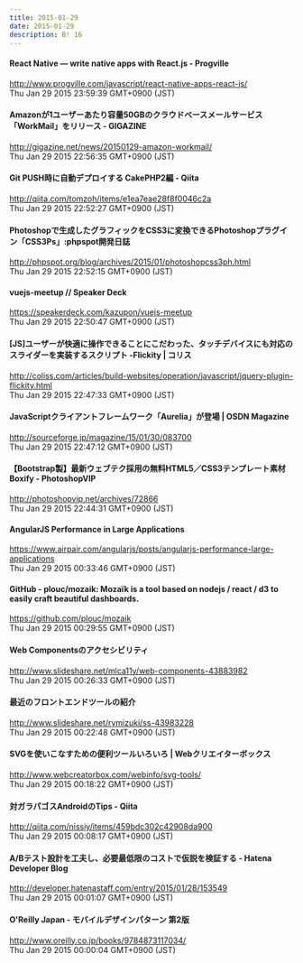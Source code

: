 ```yaml
---
title: 2015-01-29
date: 2015-01-29
description: B! 16
---
```


#### React Native — write native apps with React.js - Progville
http://www.progville.com/javascript/react-native-apps-react-js/<br>
Thu Jan 29 2015 23:59:39 GMT+0900 (JST)<br>


#### Amazonが1ユーザーあたり容量50GBのクラウドベースメールサービス「WorkMail」をリリース - GIGAZINE
http://gigazine.net/news/20150129-amazon-workmail/<br>
Thu Jan 29 2015 22:56:35 GMT+0900 (JST)<br>


#### Git PUSH時に自動デプロイする CakePHP2編 - Qiita
http://qiita.com/tomzoh/items/e1ea7eae28f8f0046c2a<br>
Thu Jan 29 2015 22:52:27 GMT+0900 (JST)<br>


#### Photoshopで生成したグラフィックをCSS3に変換できるPhotoshopプラグイン「CSS3Ps」:phpspot開発日誌
http://phpspot.org/blog/archives/2015/01/photoshopcss3ph.html<br>
Thu Jan 29 2015 22:52:15 GMT+0900 (JST)<br>


#### vuejs-meetup // Speaker Deck
https://speakerdeck.com/kazupon/vuejs-meetup<br>
Thu Jan 29 2015 22:50:47 GMT+0900 (JST)<br>


####   [JS]ユーザーが快適に操作できることにこだわった、タッチデバイスにも対応のスライダーを実装するスクリプト -Flickity | コリス
http://coliss.com/articles/build-websites/operation/javascript/jquery-plugin-flickity.html<br>
Thu Jan 29 2015 22:47:33 GMT+0900 (JST)<br>


#### JavaScriptクライアントフレームワーク「Aurelia」が登場 | OSDN Magazine
http://sourceforge.jp/magazine/15/01/30/083700<br>
Thu Jan 29 2015 22:47:12 GMT+0900 (JST)<br>


#### 【Bootstrap製】最新ウェブテク採用の無料HTML5／CSS3テンプレート素材Boxify - PhotoshopVIP
http://photoshopvip.net/archives/72866<br>
Thu Jan 29 2015 22:44:31 GMT+0900 (JST)<br>


#### AngularJS Performance in Large Applications
https://www.airpair.com/angularjs/posts/angularjs-performance-large-applications<br>
Thu Jan 29 2015 00:33:46 GMT+0900 (JST)<br>


#### GitHub - plouc/mozaik: Mozaïk is a tool based on nodejs / react / d3 to easily craft beautiful dashboards.
https://github.com/plouc/mozaik<br>
Thu Jan 29 2015 00:29:55 GMT+0900 (JST)<br>


#### Web Componentsのアクセシビリティ
http://www.slideshare.net/mlca11y/web-components-43883982<br>
Thu Jan 29 2015 00:26:33 GMT+0900 (JST)<br>


#### 最近のフロントエンドツールの紹介
http://www.slideshare.net/rymizuki/ss-43983228<br>
Thu Jan 29 2015 00:22:48 GMT+0900 (JST)<br>


#### SVGを使いこなすための便利ツールいろいろ | Webクリエイターボックス
http://www.webcreatorbox.com/webinfo/svg-tools/<br>
Thu Jan 29 2015 00:18:22 GMT+0900 (JST)<br>


#### 対ガラパゴスAndroidのTips - Qiita
http://qiita.com/nissiy/items/459bdc302c42908da900<br>
Thu Jan 29 2015 00:08:17 GMT+0900 (JST)<br>


#### A/Bテスト設計を工夫し、必要最低限のコストで仮説を検証する - Hatena Developer Blog
http://developer.hatenastaff.com/entry/2015/01/28/153549<br>
Thu Jan 29 2015 00:01:07 GMT+0900 (JST)<br>


#### O'Reilly Japan - モバイルデザインパターン 第2版
http://www.oreilly.co.jp/books/9784873117034/<br>
Thu Jan 29 2015 00:00:04 GMT+0900 (JST)<br>


